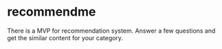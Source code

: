 # recommendme
There is a MVP for recommendation system. Answer a few questions and get the similar content for your category.
